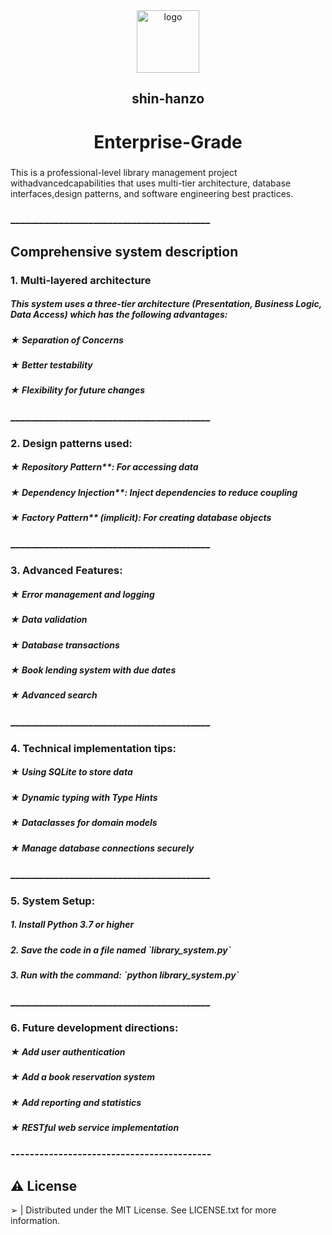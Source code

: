 <div align="center">


  <img src="https://avatars.githubusercontent.com/u/204328941?v=4&size=64.ping" alt="logo" width="100" height="auto"  />
  <h2 align="center">shin-hanzo</h2>
  <h1 align="center">Enterprise-Grade</h1>
  <h3 align="center"></h3>

</div>

<div>
  
This is a professional-level library management project withadvancedcapabilities 
that uses multi-tier architecture, database interfaces,design patterns, and software engineering best practices.

 <h3 align="center"></h3>

</div>
<div aling="center">
  
 <h3> _________________________________________ </h3>
 <h2>Comprehensive system description</h2>
 <h3>1. Multi-layered architecture</h3>
 <h5>This system uses a three-tier architecture (Presentation, Business Logic, Data Access) which has the following advantages:</h5>
 <h5>★ Separation of Concerns</h5>
 <h5>★ Better testability</h5>
 <h5>★ Flexibility for future changes</h5>

 <h3> _________________________________________ </h3>
 <h3>2. Design patterns used:</h3>
 <h5>★ Repository Pattern**: For accessing data</h5>
 <h5>★ Dependency Injection**: Inject dependencies to reduce coupling</h5>
 <h5>★ Factory Pattern** (implicit): For creating database objects</h5>

 <h3> _________________________________________ </h3>
 <h3>3. Advanced Features:</h3>
 <h5>★ Error management and logging</h5>
 <h5>★ Data validation</h5>
 <h5>★ Database transactions</h5>
 <h5>★ Book lending system with due dates</h5>
 <h5>★ Advanced search</h5>

 <h3> _________________________________________ </h3>
 <h3>4. Technical implementation tips: </h3>
 <h5>★ Using SQLite to store data</h5>
 <h5>★ Dynamic typing with Type Hints</h5>
 <h5>★ Dataclasses for domain models</h5>
 <h5>★ Manage database connections securely</h5>

 <h3> _________________________________________ </h3>
 <h3>5. System Setup:</h3>
 <h5>1. Install Python 3.7 or higher</h5> 
 <h5>2. Save the code in a file named `library_system.py`</h5> 
 <h5>3. Run with the command: `python library_system.py`</h5>
 
 <h3> _________________________________________ </h3> 
 <h3>6. Future development directions:</h3>
 <h5>★ Add user authentication</h5>
 <h5>★ Add a book reservation system</h5>
 <h5>★ Add reporting and statistics</h5>
 <h5>★ RESTful web service implementation</h5>

 <h3> ------------------------------------------ </h3> 
 

 
<!-- License -->
## :warning: License

➢ | Distributed under the MIT License. See LICENSE.txt for more information.

<div>&nbsp;</div>
